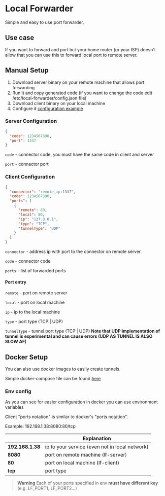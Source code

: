 # Local Forwarder
Simple and easy to use port forwarder.

## Use case
If you want to forward and port but your home router (or your ISP) 
doesn't allow that you can use this to forward local port to remote server.

## Manual Setup
1. Download server binary on your remote machine that allows port forwarding
2. Run it and copy generated code (if you want to change the code edit /etc/local-forwarder/config.json file)
3. Download client binary on your local machine
4. Configure it [configuration example](#client-configuration)

### Server Configuration
```json
{
  "code": 1234567890,
  "port": 1337
}
```

`code` - connector code, you must have the same code in client and server

`port` - connector port


### Client Configuration
```json
{
  "connector": "remote_ip:1337",
  "code": 1234567890,
  "ports": [
    {
      "remote": 80,
      "local": 80,
      "ip": "127.0.0.1",
      "type": "TCP",
      "tunnelType": "UDP"
    }
  ]
}
```

`connector` - address ip with port to the connector on remote server

`code` - connector code

`ports` - list of forwarded ports

#### Port entry
`remote` - port on remote server

`local` - port on local machine

`ip` - ip to the local machine

`type` - port type (TCP | UDP)

`tunnelType` - tunnel port type (TCP | UDP) **Note that UDP implementation of tunnel is experimental and can cause errors (UDP AS TUNNEL IS ALSO SLOW AF)**

## Docker Setup
You can also use docker images to easily create tunnels.

Simple docker-compose file can be found [here](./docker/docker-compose.yml)

### Env config
As you can see for easier configuration in docker you can use environment variables

Client "ports notation" is similar to docker's "ports notation".

Example: 192.168.1.38:8080:80/tcp

|                  | Explanation                                    |
|------------------|------------------------------------------------|
| **192.168.1.38** | ip to your service (even not in local network) |
| **8080**         | port on remote machine (lf-server)             |
| **80**           | port on local machine (lf-client)              |
| **tcp**          | port type                                      |

> **Warning**
> Each of your ports specified in env **must have different key** (e.g. LF_PORT1, LF_PORT2...)
